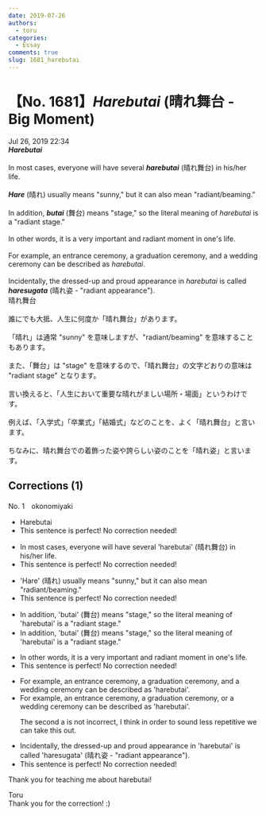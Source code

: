 ```yaml
---
date: 2019-07-26
authors:
  - toru
categories:
  - Essay
comments: true
slug: 1681_harebutai
---
```


# 【No. 1681】<strong><em>Harebutai</strong></em> (晴れ舞台 - Big Moment)
<div class="date">Jul 26, 2019 22:34</div>
<div id="post"><div id="body_show_ori">
<strong><em>Harebutai</strong></em><br/><br/>In most cases, everyone will have several <strong><em>harebutai</em></strong> (晴れ舞台) in his/her life.<br/><br/><strong><em>Hare</em></strong> (晴れ) usually means "sunny," but it can also mean "radiant/beaming."<br/><br/>In addition, <strong><em>butai</em></strong> (舞台) means "stage," so the literal meaning of <em>harebutai</em> is a "radiant stage."<br/><br/>In other words, it is a very important and radiant moment in one's life.<br/><br/>For example, an entrance ceremony, a graduation ceremony, and a wedding ceremony can be described as <em>harebutai</em>.<br/><br/>Incidentally, the dressed-up and proud appearance in <em>harebutai</em> is called <strong><em>haresugata</em></strong> (晴れ姿 - "radiant appearance").
</div></div>

<!-- more -->

<div id="post_ja"><div id="body_show_mo">
晴れ舞台<br/><br/>誰にでも大抵、人生に何度か「晴れ舞台」があります。<br/><br/>「晴れ」は通常 "sunny" を意味しますが、"radiant/beaming" を意味することもあります。<br/><br/>また、「舞台」は "stage" を意味するので、「晴れ舞台」の文字どおりの意味は "radiant stage" となります。<br/><br/>言い換えると、「人生において重要な晴れがましい場所・場面」というわけです。<br/><br/>例えば、「入学式」「卒業式」「結婚式」などのことを、よく「晴れ舞台」と言います。<br/><br/>ちなみに、晴れ舞台での着飾った姿や誇らしい姿のことを「晴れ姿」と言います。
</div></div>

## Corrections (1)
<div id="block"><div class="first_name"> No. 1　<span class="just_name">okonomiyaki</span></div><div id="block2">
<ul class="correction_field">
<li class="incorrect">Harebutai</li>
<li class="corrected perfect">This sentence is perfect! No correction needed!</li>
</ul>
<ul class="correction_field">
<li class="incorrect">In most cases, everyone will have several 'harebutai' (晴れ舞台) in his/her life.</li>
<li class="corrected perfect">This sentence is perfect! No correction needed!</li>
</ul>
<ul class="correction_field">
<li class="incorrect">'Hare' (晴れ) usually means "sunny," but it can also mean "radiant/beaming."</li>
<li class="corrected perfect">This sentence is perfect! No correction needed!</li>
</ul>
<ul class="correction_field">
<li class="incorrect">In addition, 'butai' (舞台) means "stage," so the literal meaning of 'harebutai' is a "radiant stage."</li>
<li class="corrected correct">
In addition, 'butai' (舞台) means "stage," so the literal meaning of 'harebutai' is <span class="sline"><span class="f_red">a</span></span> "radiant stage."
</li>
</ul>
<ul class="correction_field">
<li class="incorrect">In other words, it is a very important and radiant moment in one's life.</li>
<li class="corrected perfect">This sentence is perfect! No correction needed!</li>
</ul>
<ul class="correction_field">
<li class="incorrect">For example, an entrance ceremony, a graduation ceremony, and a wedding ceremony can be described as 'harebutai'.</li>
<li class="corrected correct">
For example, an entrance ceremony, <span class="sline"><span class="f_red">a</span></span> graduation ceremony, <span class="f_blue">or</span> a wedding ceremony can be described as 'harebutai'.
<p class="correction_comment">The second a is not incorrect, I think in order to sound less repetitive we can take this out.</p>
</li>
</ul>
<ul class="correction_field">
<li class="incorrect">Incidentally, the dressed-up and proud appearance in 'harebutai' is called 'haresugata' (晴れ姿 - "radiant appearance").</li>
<li class="corrected perfect">This sentence is perfect! No correction needed!</li>
</ul>
<p class="comment_small">
 Thank you for teaching me about harebutai!
</p>

</div><div class="name"><span class="just_name">Toru</span><br>
Thank you for the correction! :)
</div>
</div>
